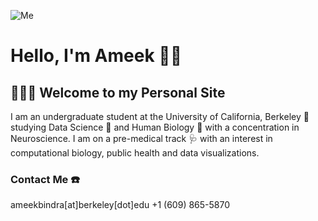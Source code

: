 ![Me](Ameeki.github.io/Ameek.JPG)
      
# Hello, I'm Ameek 👋🏽

## 👩🏽‍💻 Welcome to my Personal Site

I am an undergraduate student at the University of California, Berkeley 🏴󠁵󠁳󠁣󠁡󠁿studying Data Science 🔢 and Human Biology 🔬 with a concentration in Neuroscience. I am on a pre-medical track 🩺 with an interest in computational biology, public health and data visualizations.

### Contact Me ☎️
ameekbindra[at]berkeley[dot]edu
+1 (609) 865-5870

